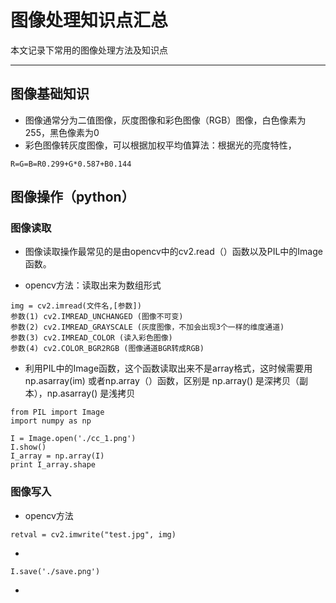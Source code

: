 # 图像处理知识点汇总
本文记录下常用的图像处理方法及知识点
***
## 图像基础知识
- 图像通常分为二值图像，灰度图像和彩色图像（RGB）图像，白色像素为255，黑色像素为0
- 彩色图像转灰度图像，可以根据加权平均值算法：根据光的亮度特性，
```language
R=G=B=R0.299+G*0.587+B0.144
```

## 图像操作（python）
### 图像读取
- 图像读取操作最常见的是由opencv中的cv2.read（）函数以及PIL中的Image函数。

- opencv方法：读取出来为数组形式
```language
img = cv2.imread(文件名,[参数])
参数(1) cv2.IMREAD_UNCHANGED (图像不可变)
参数(2) cv2.IMREAD_GRAYSCALE (灰度图像，不加会出现3个一样的维度通道)
参数(3) cv2.IMREAD_COLOR (读入彩色图像)
参数(4) cv2.COLOR_BGR2RGB (图像通道BGR转成RGB)
```
- 利用PIL中的Image函数，这个函数读取出来不是array格式，这时候需要用 np.asarray(im) 或者np.array（）函数，区别是 np.array() 是深拷贝（副本），np.asarray() 是浅拷贝
```language
from PIL import Image
import numpy as np
 
I = Image.open('./cc_1.png') 
I.show()    
I_array = np.array(I)
print I_array.shape
```
### 图像写入
- opencv方法
```language
retval = cv2.imwrite("test.jpg", img)
```
- 
```language
I.save('./save.png')
```

- 



